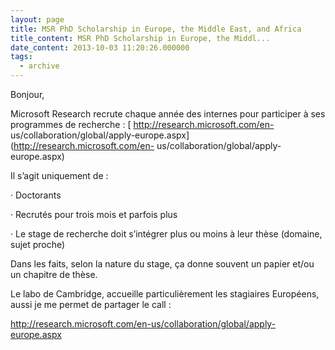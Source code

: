 ```yaml
---
layout: page
title: MSR PhD Scholarship in Europe, the Middle East, and Africa
title_content: MSR PhD Scholarship in Europe, the Middl...
date_content: 2013-10-03 11:20:26.000000
tags:
  - archive
---
```

Bonjour,



Microsoft Research recrute chaque année des internes pour participer à ses
programmes de recherche : [ http://research.microsoft.com/en-
us/collaboration/global/apply-europe.aspx](http://research.microsoft.com/en-
us/collaboration/global/apply-europe.aspx)



Il s’agit uniquement de :



· Doctorants



· Recrutés pour trois mois et parfois plus



· Le stage de recherche doit s’intégrer plus ou moins à leur thèse (domaine,
sujet proche)



Dans les faits, selon la nature du stage, ça donne souvent un papier et/ou un
chapitre de thèse.





Le labo de Cambridge, accueille particulièrement les stagiaires Européens,
aussi je me permet de partager le call :



<http://research.microsoft.com/en-us/collaboration/global/apply-europe.aspx>

